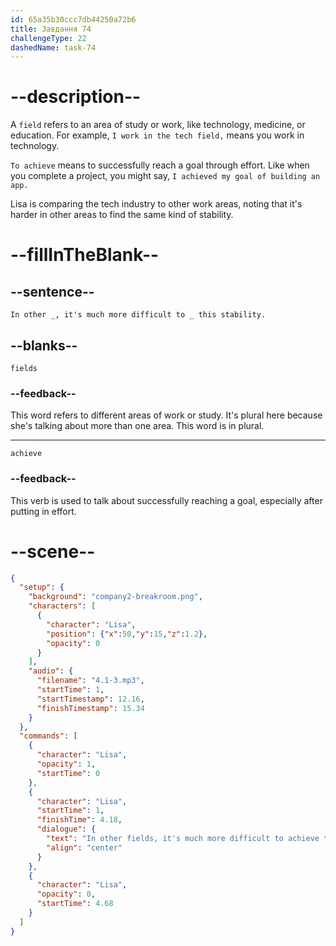 ```yaml
---
id: 65a35b30ccc7db44250a72b6
title: Завдання 74
challengeType: 22
dashedName: task-74
---
```


<!-- (Audio) Lisa: In other fields, it's much more difficult to achieve this stability. -->

# --description--

A `field` refers to an area of study or work, like technology, medicine, or education. For example, `I work in the tech field,` means you work in technology.

`To achieve` means to successfully reach a goal through effort. Like when you complete a project, you might say, `I achieved my goal of building an app.`

Lisa is comparing the tech industry to other work areas, noting that it's harder in other areas to find the same kind of stability.

# --fillInTheBlank--

## --sentence--

`In other _, it's much more difficult to _ this stability.`

## --blanks--

`fields`

### --feedback--

This word refers to different areas of work or study. It's plural here because she's talking about more than one area. This word is in plural.

---

`achieve`

### --feedback--

This verb is used to talk about successfully reaching a goal, especially after putting in effort.

# --scene--

```json
{
  "setup": {
    "background": "company2-breakroom.png",
    "characters": [
      {
        "character": "Lisa",
        "position": {"x":50,"y":15,"z":1.2},
        "opacity": 0
      }
    ],
    "audio": {
      "filename": "4.1-3.mp3",
      "startTime": 1,
      "startTimestamp": 12.16,
      "finishTimestamp": 15.34
    }
  },
  "commands": [
    {
      "character": "Lisa",
      "opacity": 1,
      "startTime": 0
    },
    {
      "character": "Lisa",
      "startTime": 1,
      "finishTime": 4.18,
      "dialogue": {
        "text": "In other fields, it's much more difficult to achieve this stability.",
        "align": "center"
      }
    },
    {
      "character": "Lisa",
      "opacity": 0,
      "startTime": 4.68
    }
  ]
}
```
